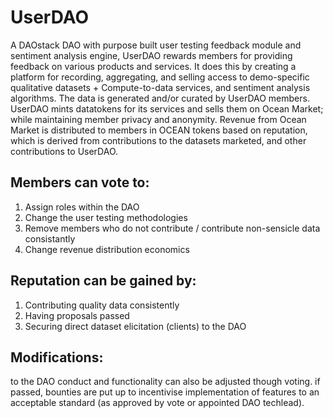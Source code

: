 # UserDAO
A DAOstack DAO with purpose built user testing feedback module and sentiment analysis engine, UserDAO rewards members for providing feedback on various products and services. It does this by creating a platform for recording, aggregating, and selling access to demo-specific qualitative datasets + Compute-to-data services, and sentiment analysis algorithms. The data is generated and/or curated by UserDAO members. UserDAO mints datatokens for its services and sells them on Ocean Market; while maintaining member privacy and anonymity. Revenue from Ocean Market is distributed to members in OCEAN tokens based on reputation, which is derived from contributions to the datasets marketed, and other contributions to UserDAO.

## Members can vote to:
1) Assign roles within the DAO 
2) Change the user testing methodologies 
3) Remove members who do not contribute / contribute non-sensicle data consistantly
4) Change revenue distribution economics

## Reputation can be gained by:
1) Contributing quality data consistently 
2) Having proposals passed 
3) Securing direct dataset elicitation (clients) to the DAO

## Modifications:
to the DAO conduct and functionality can also be adjusted though voting. if passed, bounties are put up to incentivise implementation of features to an acceptable standard (as approved by vote or appointed DAO techlead).
